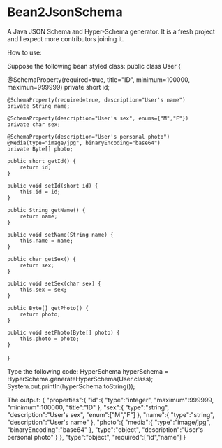 Bean2JsonSchema
===============

A Java JSON Schema and Hyper-Schema generator.
It is a fresh project and I expect more contributors joining it.

How to use:

Suppose the following bean styled class:
public class User {

  @SchemaProperty(required=true, title="ID", minimum=100000, maximun=999999)
	private short id;
	
	@SchemaProperty(required=true, description="User's name")
	private String name;
	
	@SchemaProperty(description="User's sex", enums={"M","F"})
	private char sex;
	
	@SchemaProperty(description="User's personal photo")
	@Media(type="image/jpg", binaryEncoding="base64")
	private Byte[] photo;

	public short getId() {
		return id;
	}

	public void setId(short id) {
		this.id = id;
	}

	public String getName() {
		return name;
	}

	public void setName(String name) {
		this.name = name;
	}

	public char getSex() {
		return sex;
	}

	public void setSex(char sex) {
		this.sex = sex;
	}

	public Byte[] getPhoto() {
		return photo;
	}

	public void setPhoto(Byte[] photo) {
		this.photo = photo;
	}

}

Type the following code:
HyperSchema hyperSchema = HyperSchema.generateHyperSchema(User.class);
System.out.println(hyperSchema.toString());


The output:
{
   "properties":{
      "id":{
         "type":"integer",
         "maximum":999999,
         "minimum":100000,
         "title":"ID"
      },
      "sex":{
         "type":"string",
         "description":"User's sex",
         "enum":["M","F"]
      },
      "name":{
         "type":"string",
         "description":"User's name"
      },
      "photo":{
         "media":{
            "type":"image/jpg",
            "binaryEncoding":"base64"
         },
         "type":"object",
         "description":"User's personal photo"
      }
   },
   "type":"object",
   "required":["id","name"]
}
